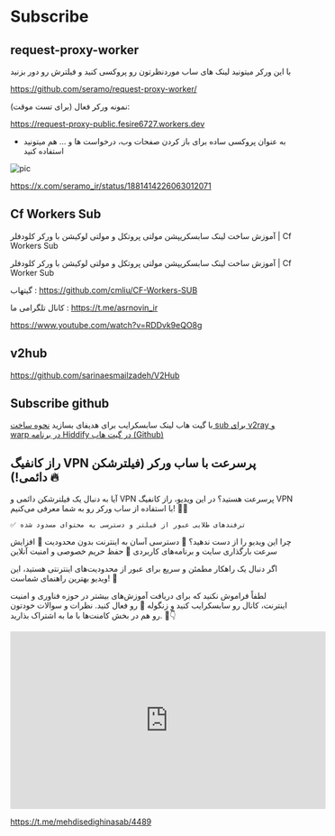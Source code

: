 # Subscribe


## request-proxy-worker
با این ورکر میتونید لینک های ساب موردنظرتون رو پروکسی کنید و فیلترش رو دور بزنید

https://github.com/seramo/request-proxy-worker/

نمونه ورکر فعال (برای تست موقت):

https://request-proxy-public.fesire6727.workers.dev

+ به عنوان پروکسی ساده برای باز کردن صفحات وب، درخواست ها و ... هم میتونید استفاده کنید

![pic](https://pbs.twimg.com/media/GhwfPt3W4AAqcQ7?format=jpg&name=small)

https://x.com/seramo_ir/status/1881414226063012071



## Cf Workers Sub

 آموزش ساخت لینک سابسکریپشن مولتی پروتکل و مولتی لوکیشن با ورکر کلودفلر | Cf Workers Sub 

 آموزش ساخت لینک سابسکریپشن مولتی پروتکل و مولتی لوکیشن با ورکر کلودفلر | Cf Worker Sub


گیتهاب :
https://github.com/cmliu/CF-Workers-SUB

کانال تلگرامی ما :
https://t.me/asrnovin_ir


https://www.youtube.com/watch?v=RDDvk9eQO8g


## v2hub

https://github.com/sarinaesmailzadeh/V2Hub

## Subscribe github 
با گیت هاب لینک سابسکرایب برای هدیفای بسازید
[ نحوه ساخت sub برای v2ray و warp در برنامه Hiddify در گیت هاب (Github) ](https://www.youtube.com/watch?v=NDDR8czHyPY)


##   راز کانفیگ VPN پرسرعت با ساب ورکر (فیلترشکن دائمی!) 🔥 

آیا به دنبال یک فیلترشکن دائمی و VPN پرسرعت هستید؟ در این ویدیو، راز کانفیگ VPN با استفاده از ساب ورکر رو به شما معرفی می‌کنیم! 🚀🔥

    ✅ ترفندهای طلایی عبور از فیلتر و دسترسی به محتوای مسدود شده

چرا این ویدیو را از دست ندهید؟ 🔹 دسترسی آسان به اینترنت بدون محدودیت
🔹 افزایش سرعت بارگذاری سایت و برنامه‌های کاربردی
🔹 حفظ حریم خصوصی و امنیت آنلاین

اگر دنبال یک راهکار مطمئن و سریع برای عبور از محدودیت‌های اینترنتی هستید، این ویدیو بهترین راهنمای شماست! 🎯

لطفاً فراموش نکنید که برای دریافت آموزش‌های بیشتر در حوزه فناوری و امنیت اینترنت، کانال رو سابسکرایب کنید و زنگوله 🔔 رو فعال کنید. نظرات و سوالات خودتون رو هم در بخش کامنت‌ها با ما به اشتراک بذارید. 💬👇

<iframe width="560" height="315" src="https://www.youtube.com/embed/tcb0P2NPMCM?si=mBAToqjZRNfZ09XK" title="YouTube video player" frameborder="0" allow="accelerometer; autoplay; clipboard-write; encrypted-media; gyroscope; picture-in-picture; web-share" referrerpolicy="strict-origin-when-cross-origin" allowfullscreen></iframe>

https://t.me/mehdisedighinasab/4489